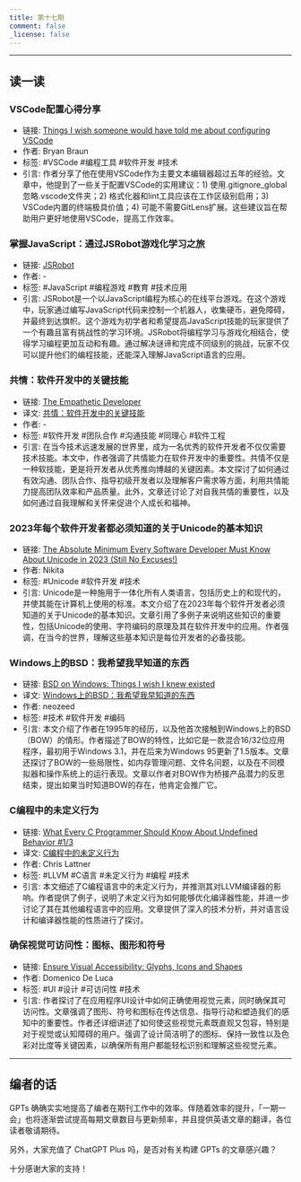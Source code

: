 ```yaml
---
title: 第十七期
comment: false
_license: false
---
```


---

## 读一读

### VSCode配置心得分享

- 链接: [Things I wish someone would have told me about configuring VSCode](https://www.bryanbraun.com/2023/08/10/things-i-wish-someone-would-have-told-me-about-configuring-vscode/)
- 作者: Bryan Braun
- 标签: #VSCode #编程工具 #软件开发 #技术
- 引言: 作者分享了他在使用VSCode作为主要文本编辑器超过五年的经验。文章中，他提到了一些关于配置VSCode的实用建议：1) 使用.gitignore_global忽略.vscode文件夹；2) 格式化器和lint工具应该在工作区级别启用；3) VSCode内置的终端极具价值；4) 可能不需要GitLens扩展。这些建议旨在帮助用户更好地使用VSCode，提高工作效率。

### 掌握JavaScript：通过JSRobot游戏化学习之旅

- 链接: [JSRobot](https://lab.reaal.me/jsrobot/)
- 作者: -
- 标签: #JavaScript #编程游戏 #教育 #技术应用
- 引言: JSRobot是一个以JavaScript编程为核心的在线平台游戏。在这个游戏中，玩家通过编写JavaScript代码来控制一个机器人，收集硬币，避免障碍，并最终到达旗帜。这个游戏为初学者和希望提高JavaScript技能的玩家提供了一个有趣且富有挑战性的学习环境。JSRobot将编程学习与游戏化相结合，使得学习编程更加互动和有趣。通过解决谜谛和完成不同级别的挑战，玩家不仅可以提升他们的编程技能，还能深入理解JavaScript语言的应用。

### 共情：软件开发中的关键技能

- 链接: [The Empathetic Developer](https://digma.ai/blog/the-empathetic-developer/)
- 译文: [共情：软件开发中的关键技能](https://endermio.notion.site/541546840e1d4c86b935196cb5f0b2bf)
- 作者: -
- 标签: #软件开发 #团队合作 #沟通技能 #同理心 #软件工程
- 引言: 在当今技术远速发展的世界里，成为一名优秀的软件开发者不仅仅需要技术技能。本文中，作者强调了共情能力在软件开发中的重要性。共情不仅是一种软技能，更是将开发者从优秀推向博越的关键因素。本文探讨了如何通过有效沟通、团队合作、指导初级开发者以及理解客户需求等方面，利用共情能力提高团队效率和产品质量。此外，文章还讨论了对自我共情的重要性，以及如何通过自我理解和关怀来促进个人成长和福神。

### 2023年每个软件开发者都必须知道的关于Unicode的基本知识

- 链接: [The Absolute Minimum Every Software Developer Must Know About Unicode in 2023 (Still No Excuses!)](https://blog.xinshijiededa.men/unicode/)
- 作者: Nikita
- 标签: #Unicode #软件开发 #技术
- 引言: Unicode是一种施用于一体化所有人类语言，包括历史上的和现代的，并使其能在计算机上使用的标准。本文介绍了在2023年每个软件开发者必须知道的关于Unicode的基本知识。文章引用了多例子来说明这些知识的重要性，包括Unicode的使用、字符编码的原理及其在软件开发中的应用。作者强调，在当今的世界，理解这些基本知识是每位开发者的必备技能。

### Windows上的BSD：我希望我早知道的东西

- 链接: [BSD on Windows: Things I wish I knew existed](https://virtuallyfun.com/2023/12/08/bsd-on-windows-things-i-wish-i-knew-existed/)
- 译文: [Windows上的BSD：我希望我早知道的东西](https://endermio.notion.site/Windows-BSD-cc92f0a3bf644764929776e70bba25e1)
- 作者: neozeed
- 标签: #技术 #软件开发 #编码
- 引言: 本文介绍了作者在1995年的经历，以及他首次接触到Windows上的BSD（BOW）的情形。作者描述了BOW的特性，比如它是一款混合16/32位应用程序，最初用于Windows 3.1，并在后来为Windows 95更新了1.5版本。文章还探讨了BOW的一些局限性，如内存管理问题、文件名问题，以及在不同模拟器和操作系统上的运行表现。文章以作者对BOW作为桥接产品潜力的反思结束，提出如果当时知道BOW的存在，他肯定会推广它。

### C编程中的未定义行为

- 链接: [What Every C Programmer Should Know About Undefined Behavior #1/3](https://blog.llvm.org/2011/05/what-every-c-programmer-should-know.html)
- 译文: [C编程中的未定义行为](https://endermio.notion.site/C-1-3-7f69218e135e4c0bb357cf096bc40b2e)
- 作者: Chris Lattner
- 标签: #LLVM #C语言 #未定义行为 #编程 #技术
- 引言: 本文细述了C编程语言中的未定义行为，并推测其对LLVM编译器的影响。作者提供了例子，说明了未定义行为如何能够优化编译器性能，并进一步讨论了其在其他编程语言中的应用。文章提供了深入的技术分析，并对语言设计和编译器性能的性质进行了探讨。

### 确保视觉可访问性：图标、图形和符号

- 链接: [Ensure Visual Accessibility: Glyphs, Icons and Shapes](https://www.createwithswift.com/ensure-visual-accessibility-glyphs-icons-and-symbols/)
- 作者: Domenico De Luca
- 标签: #UI #设计 #可访问性 #技术
- 引言: 作者探讨了在应用程序UI设计中如何正确使用视觉元素，同时确保其可访问性。文章强调了图形、符号和图标在传达信息、指导行动和塑造我们的感知中的重要性。作者还详细讲述了如何使这些视觉元素既直观又包容，特别是对于视觉或认知障碍的用户。强调了设计简洁明了的图标、保持一致性以及色彩对比度等关键因素，以确保所有用户都能轻松识别和理解这些视觉元素。

---

## 编者的话

GPTs 确确实实地提高了编者在期刊工作中的效率。伴随着效率的提升，「一期一会」也将逐渐尝试提高每期文章数目与更新频率，并且提供英语文章的翻译，各位读者敬请期待。

另外，大家充值了 ChatGPT Plus 吗，是否对有关构建 GPTs  的文章感兴趣？

十分感谢大家的支持！
